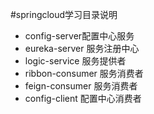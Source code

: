 #springcloud学习目录说明
-  config-server配置中心服务
- eureka-server 服务注册中心
- logic-service 服务提供者
- ribbon-consumer 服务消费者
- feign-consumer 服务消费者
- config-client 配置中心消费者

